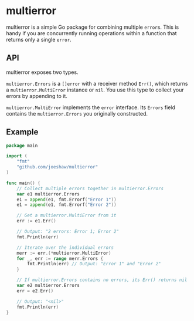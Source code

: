 # multierror

multierror is a simple Go package for combining multiple `error`s.
This is handy if you are concurrently running operations within
a function that returns only a single `error`.

## API

multierror exposes two types.

`multierror.Errors` is a `[]error` with a receiver method `Err()`,
which returns a `multierror.MultiError` instance or `nil`. You use
this type to collect your errors by appending to it.

`multierror.MultiError` implements the `error` interface. Its
`Errors` field contains the `multierror.Errors` you originally
constructed.

## Example

```go
package main

import (
	"fmt"
	"github.com/joeshaw/multierror"
)

func main() {
	// Collect multiple errors together in multierror.Errors
	var e1 multierror.Errors
	e1 = append(e1, fmt.Errorf("Error 1"))
	e1 = append(e1, fmt.Errorf("Error 2"))

	// Get a multierror.MultiError from it
	err := e1.Err()

	// Output: "2 errors: Error 1; Error 2"
	fmt.Println(err)

	// Iterate over the individual errors
	merr := err.(*multierror.MultiError)
	for _, err := range merr.Errors {
		fmt.Println(err) // Output: "Error 1" and "Error 2"
	}

	// If multierror.Errors contains no errors, its Err() returns nil
	var e2 multierror.Errors
	err = e2.Err()

	// Output: "<nil>"
	fmt.Println(err)
}
```

